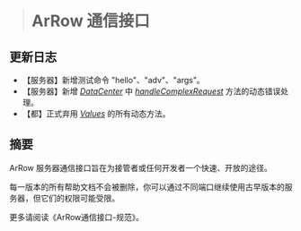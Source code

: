 > # ArRow 通信接口

## 更新日志

- 【服务器】新增测试命令 "hello"、"adv"、"args"。 
- 【服务器】新增 *<u>DataCenter</u>* 中 *<u>handleComplexRequest</u>* 方法的动态错误处理。
- 【都】正式弃用 *<u>Values</u>* 的所有动态方法。

## 摘要

ArRow 服务器通信接口旨在为接管者或任何开发者一个快速、开放的途径。

每一版本的所有帮助文档不会被删除，你可以通过不同端口继续使用古早版本的服务器，但它们的权限可能受限。

更多请阅读《ArRow通信接口-规范》。